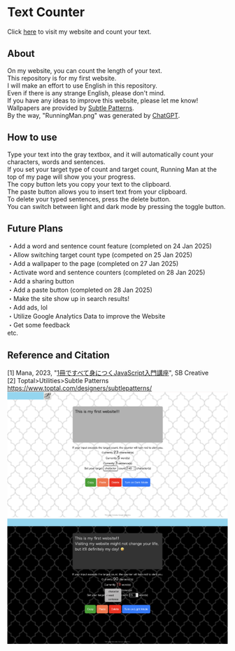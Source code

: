 # Text Counter
Click [here](https://appleple47.github.io/Text-Counter/) to visit my website and count your text.
## About
On my website, you can count the length of your text.\
This repository is for my first website.\
I will make an effort to use English in this repository.\
Even if there is any strange English, please don't mind.\
If you have any ideas to improve this website, please let me know!\
Wallpapers are provided by [Subtle Patterns](https://www.toptal.com/designers/subtlepatterns/).\
By the way, "RunningMan.png" was generated by [ChatGPT](https://chatgpt.com/g/g-8sPlJ64Gn-tiyatutogpt).

## How to use 
Type your text into the gray textbox, and it will automatically count your characters, words and sentences.\
If you set your target type of count and target count, Running Man at the top of my page will show you your progress.\
The copy button lets you copy your text to the clipboard.\
The paste button allows you to insert text from your clipboard.\
To delete your typed sentences, press the delete button.\
You can switch between light and dark mode by pressing the toggle button.

## Future Plans
・Add a word and sentence count feature (completed on 24 Jan 2025)\
・Allow switching target count type (competed on 25 Jan 2025)\
・Add a wallpaper to the page (completed on 27 Jan 2025)\
・Activate word and sentence counters (completed on 28 Jan 2025)\
・Add a sharing button\
・Add a paste button (completed on 28 Jan 2025) \
・Make the site show up in search results!\
・Add ads, lol\
・Utilize Google Analytics Data to improve the Website\
・Get some feedback\
  etc.

## Reference and Citation
[1] Mana, 2023, "[1冊ですべて身につくJavaScript入門講座](https://www.sbcr.jp/product/4815615758/)", SB Creative\
[2] Toptal>Utilities>Subtle Patterns https://www.toptal.com/designers/subtlepatterns/ \
![Sample Image](./pictures/ScreenShot1.png)
![Sample Image](./pictures/ScreenShot2.png)
